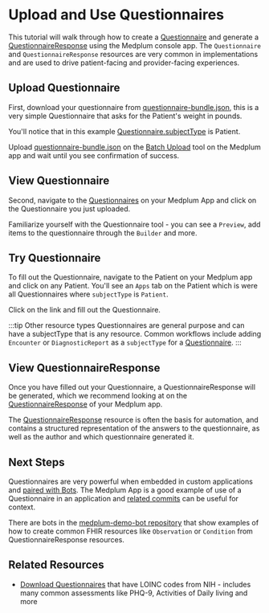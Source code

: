 # Upload and Use Questionnaires

This tutorial will walk through how to create a [Questionnaire](https://app.medplum.com/Questionnaire?_count=20&_fields=id,_lastUpdated,name,subjectType&_offset=0&_sort=-_lastUpdated) and generate a [QuestionnaireResponse](https://app.medplum.com/QuestionnaireResponse?_count=20&_fields=id,_lastUpdated,author,subject&_offset=0&_sort=-_lastUpdated) using the Medplum console app. The `Questionnaire` and `QuestionnaireResponse` resources are very common in implementations and are used to drive patient-facing and provider-facing experiences.

## Upload Questionnaire

First, download your questionnaire from [questionnaire-bundle.json](https://drive.google.com/file/d/1oiFZSnXcloFO9uQP6YMts7KCwCqLNqHV/view?usp=sharing), this is a very simple Questionnaire that asks for the Patient's weight in pounds.

You'll notice that in this example [Questionnaire.subjectType](/docs/api/fhir/resources/questionnaire) is Patient.

Upload [questionnaire-bundle.json](https://drive.google.com/file/d/1oiFZSnXcloFO9uQP6YMts7KCwCqLNqHV/view?usp=sharing) on the [Batch Upload](https://app.medplum.com/batch) tool on the Medplum app and wait until you see confirmation of success.

## View Questionnaire

Second, navigate to the [Questionnaires](https://app.medplum.com/Questionnaire?_count=20&_fields=id,_lastUpdated,name,subjectType&_offset=0&_sort=-_lastUpdated) on your Medplum App and click on the Questionnaire you just uploaded.

Familiarize yourself with the Questionnaire tool - you can see a `Preview`, add items to the questionnaire through the `Builder` and more.

## Try Questionnaire

To fill out the Questionnaire, navigate to the Patient on your Medplum app and click on any Patient. You'll see an `Apps` tab on the Patient which is were all Questionnaires where `subjectType` is `Patient`.

Click on the link and fill out the Questionnaire.

:::tip Other resource types
Questionnaires are general purpose and can have a subjectType that is any resource. Common workflows include adding `Encounter` or `DiagnosticReport` as a `subjectType` for a [Questionnaire](/docs/api/fhir/resources/questionnaire).
:::

## View QuestionnaireResponse

Once you have filled out your Questionnaire, a QuestionnaireResponse will be generated, which we recommend looking at on the [QuestionnaireResponse](https://app.medplum.com/QuestionnaireResponse?_count=20&_fields=id,_lastUpdated,author,subject&_offset=0&_sort=-_lastUpdated) of your Medplum app.

The [QuestionnaireResponse](/docs/api/fhir/resources/questionnaireresponse) resource is often the basis for automation, and contains a structured representation of the answers to the questionnaire, as well as the author and which questionnaire generated it.

## Next Steps

Questionnaires are very powerful when embedded in custom applications and [paired with Bots](/docs/bots/bot-for-questionnaire-response). The Medplum App is a good example of use of a Questionnaire in an application and [related commits](https://github.com/medplum/medplum/pulls?q=is%3Apr+is%3Aclosed+label%3Aquestionnaires) can be useful for context.

There are bots in the [medplum-demo-bot repository](https://github.com/medplum/medplum-demo-bots/tree/main/src/examples/questionnaire-bots) that show examples of how to create common FHIR resources like `Observation` or `Condition` from QuestionnaireResponse resources.

## Related Resources

- [Download Questionnaires](https://lhcformbuilder.nlm.nih.gov/) that have LOINC codes from NIH - includes many common assessments like PHQ-9, Activities of Daily living and more
